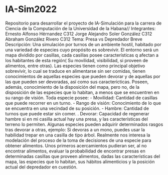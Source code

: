# IA-Sim2022
Repositorio para desarrollar el proyecto de IA-Simulación para la carrera de Ciencia de la Computación de la Universidad de la Habana//
Integrantes:
Ernesto Alfonso Hérnandez C312
Jorge Alejandro Soler González C312
Abraham González Rivero C312
Tema: Presa vs Depredador
Breve Descripción:
  Una simulación por turnos de un ambiente hostil, habitado por una variedad de especies cuyo propósito es sobrevivir.
  El entorno será un mapa dividido por casillas, cada casillas posee características q afectan a los habitantes de esta región( Su movilidad, visibilidad, si proveen de alimentos, entre otras).
  Las especies tienen como principal objetivo sobrevivir, lo cual se traduce en alimentarse sin ser comidas, tienen conocimientos de aquellas especies que pueden devorar y de aquellas por las que pueden ser devoradas, así como sus caracterícticas.
  Poseen, además, conocimiento de la disposición del mapa, pero no, de la disposición de las especies que lo habitan, a menos que se encuentren en su rango de visión.
  Toda especie posee:
    - Movilidad: Cantidad de casillas que puede recorrer en un turno.
    - Rango de visión: Conocimiento de lo que se encuentra en una vecindad de su posición.
    - Hambre: Cantidad de turnos que puede estar sin comer.
    . Devorar: Capacidad de regenerar hambre si en mi casilla actual hay una presa, y las características del terreno lo permiten.
  Algunas especies pueden adquirir determinados rasgos tras devorar a otras, ejemplo: Si devoras a un mono, puedes usar la habilidad trepar en una casilla de tipo árbol.
  Realmente nos interesa la modelación del proceso de la toma de decisiones de una especie para obtener alimentos. Unos primeros acercamientos pudieran ser, al no encontrar alimentos, evaluar la probabilidad de encontrar presas en determinadas casillas que proveen alimentos, dadas las características del mapa, las especies que lo habitan, sus hábitos alimenticios y la posición actual del  depredador en cuestión.

